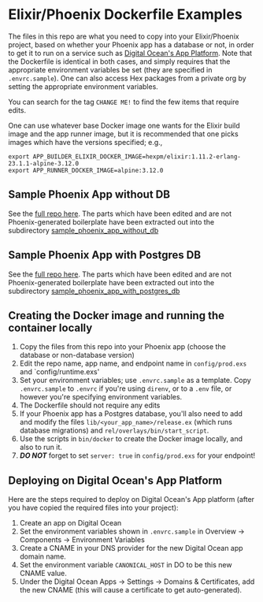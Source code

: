 # Elixir/Phoenix Dockerfile Examples

The files in this repo are what you need to copy into your Elixir/Phoenix project,
based on whether your Phoenix app has a database or not, in order to get it to run on a service such as 
[Digital Ocean's App Platform](https://www.digitalocean.com/products/app-platform/).  Note that the Dockerfile is identical
in both cases, and simply requires that the appropriate environment variables be set (they are specified
in `.envrc.sample`). One can also access Hex packages from a private org by setting the appropriate environment variables.

You can search for the tag `CHANGE ME!` to find the few items that require edits.

One can use whatever base Docker image one wants for the Elixir build image and the app runner image, but it is recommended that
one picks images which have the versions specified; e.g., 

    export APP_BUILDER_ELIXIR_DOCKER_IMAGE=hexpm/elixir:1.11.2-erlang-23.1.1-alpine-3.12.0
    export APP_RUNNER_DOCKER_IMAGE=alpine:3.12.0

## Sample Phoenix App without DB

See the [full repo here](https://github.com/geometerio/sample_phoenix_app_without_db).  The parts which have been edited
and are not Phoenix-generated boilerplate have been extracted out into the 
subdirectory [sample_phoenix_app_without_db](sample_phoenix_app_without_db)

## Sample Phoenix App with Postgres DB

See the [full repo here](https://github.com/geometerio/sample_phoenix_app_with_postgres_db).  The parts which have been edited
and are not Phoenix-generated boilerplate have been extracted out into the 
subdirectory [sample_phoenix_app_with_postgres_db](sample_phoenix_app_with_postgres_db)

## Creating the Docker image and running the container locally

1) Copy the files from this repo into your Phoenix app (choose the database or non-database version)
1) Edit the repo name, app name, and endpoint name in `config/prod.exs` and `config/runtime.exs'
1) Set your environment variables; use `.envrc.sample` as a template.  Copy `.envrc.sample` to `.envrc` if you're using
   `direnv`, or to a `.env` file, or however you're specifying environment variables.
1) The Dockerfile should not require any edits
1) If your Phoenix app has a Postgres database, you'll also need to add and modify the files `lib/<your_app_name>/release.ex` 
   (which runs database migrations) and `rel/overlays/bin/start_script`.
1) Use the scripts in `bin/docker` to create the Docker image locally, and also to run it.
1) ***DO NOT*** forget to set `server: true` in `config/prod.exs` for your endpoint!

## Deploying on Digital Ocean's App Platform

Here are the steps required to deploy on Digital Ocean's App platform (after you have copied the required files
into your project):

1) Create an app on Digital Ocean
1) Set the environment variables shown in `.envrc.sample` in Overview -> Components -> Environment Variables
1) Create a CNAME in your DNS provider for the new Digital Ocean app domain name.
1) Set the environment variable `CANONICAL_HOST` in DO to be this new CNAME value.
1) Under the Digital Ocean Apps -> Settings -> Domains & Certificates, add the new CNAME (this will cause a certificate 
   to get auto-generated).

